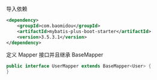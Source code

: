 
导入依赖
```xml
<dependency>  
    <groupId>com.baomidou</groupId>  
    <artifactId>mybatis-plus-boot-starter</artifactId>  
    <version>3.5.3.1</version>  
</dependency>
```

定义 Mapper 接口并且继承 BaseMapper
```java
public interface UserMapper extends BaseMapper<User> {
}
```

